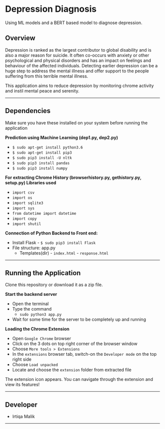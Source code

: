# Depression Diagnosis
Using ML models and a BERT based model to diagnose depression.

## Overview

Depression is ranked as the largest contributor to global disability and is also a major reason for
suicide. It often co-occurs with anxiety or other psychological and physical disorders and has an
impact on feelings and behaviour of the affected individuals. Detecting earlier depression can be a huge step to address the mental illness and offer support to the people suffering from this terrible mental illness.

This application aims to reduce depression by monitoring chrome activity and instil mental peace and serenity.


---
## Dependencies

Make sure you have these installed on your system before running the application

**Prediction using Machine Learning
(dep1.py, dep2.py)**
- `$ sudo apt-get install python3.6`
- `$ sudo apt-get install pip3`
- `$ sudo pip3 install -U nltk`
- `$ sudo pip3 install pandas`
- `$ sudo pip3 install numpy`

**For extracting Chrome History
(browserhistory.py, gethistory.py, setup.py)
Libraries used**
- `import csv`
- `import os`
- `import sqlite3`
- `import sys`
- `from datetime import datetime`
- `import copy`
- `import shutil`

**Connection of Python Backend to Front end:**
- Install Flask
		- `$ sudo pip3 install Flask`
- File structure: app.py
  - Templates(dir) - `index.html`
                   - `response.html`

---

## Running the Application

Clone this repository or download it as a zip file.

**Start the backend server**
- Open the terminal
- Type the command
  - `sudo python3 app.py`
- Wait for some time for the server to be completely up and running

**Loading the Chrome Extension**
- Open `Google Chrome` browser
- Click on the 3 dots on top right corner of the browser window
- Choose `More tools > Extensions`
- In the `extensions` browser tab, switch-on the `Developer mode` on the top right side
- Choose `Load unpacked`
- Locate and choose the `extension` folder from extracted file

The extension icon appears. You can navigate through the extension and view its features! 



---


## Developer

- Irtiqa Malik

---



